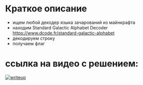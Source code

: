 # Краткое описание

* ищем любой декодер языка зачарований из майнкрафта
* находим Standard Galactic Alphabet Decoder https://www.dcode.fr/standard-galactic-alphabet
* декодируем строку
* получаем флаг

# ссылка на видео с решением:

[![writeup](https://img.youtube.com/vi/02Hzh4wg4Ic/maxresdefault.jpg)](https://www.youtube.com/watch?v=02Hzh4wg4Ic)